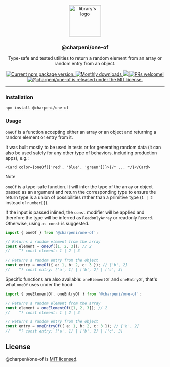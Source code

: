 <p align="center">
  <img height="100" src="https://github.com/user-attachments/assets/34f0670b-491e-4a1c-a1a8-373a252a16b5" alt="library's logo">
</p>

<h3 align="center">
  @charpeni/one-of
</h3>

<p align="center">
  Type-safe and tested utilities to return a random element from an array or random entry from an object.
</p>

<p align="center">
  <a href="https://www.npmjs.org/package/@charpeni/one-of">
    <img src="https://badge.fury.io/js/%40charpeni%2Fone-of.svg" alt="Current npm package version." />
  </a>
  <a href="https://www.npmjs.org/package/@charpeni/one-of">
    <img src="https://img.shields.io/npm/dm/%40charpeni%2Fone-of" alt="Monthly downloads" />
  </a>
  <a href="https://codecov.io/gh/charpeni/one-of" > 
    <img src="https://codecov.io/gh/charpeni/one-of/graph/badge.svg?token=KXQCYOMPYH"/> 
  </a>
  <a href="https://makeapullrequest.com">
    <img src="https://img.shields.io/badge/PRs-welcome-brightgreen.svg" alt="PRs welcome!" />
  </a>
  <a href="https://github.com/charpeni/one-of/blob/main/LICENSE">
    <img src="https://img.shields.io/badge/license-MIT-blue.svg" alt="@charpeni/one-of is released under the MIT license." />
  </a>
</p>

<hr />

### Installation

```sh
npm install @charpeni/one-of
```

### Usage

`oneOf` is a function accepting either an array or an object and returning a random element or entry from it.

It was built mostly to be used in tests or for generating random data (it can also be used safely for any other type of behaviors, including production apps), e.g.:

```tsx
<Card color={oneOf(['red', 'blue', 'green'])}>{/* ... */}</Card>
```

<!-- prettier-ignore-start -->
> [!NOTE]
> `oneOf` is a type-safe function. It will infer the type of the array or object passed as an argument and return the corresponding type to ensure the return type is a union of possibilities rather than a primitive type (`1 | 2` instead of `number[]`).
>
> If the input is passed inlined, the `const` modifier will be applied and therefore the type will be inferred as `ReadonlyArray` or readonly `Record`. Otherwise, using `as const` is suggested.
<!-- prettier-ignore-end -->

```ts
import { oneOf } from '@charpeni/one-of';

// Returns a random element from the array
const element = oneOf([1, 2, 3]); // 2
//    ^? const element: 1 | 2 | 3

// Returns a random entry from the object
const entry = oneOf({ a: 1, b: 2, c: 3 }); // ['b', 2]
//    ^? const entry: ['a', 1] | ['b', 2] | ['c', 3]
```

Specific functions are also available: `oneElementOf` and `oneEntryOf`, that's what `oneOf` uses under the hood:

```ts
import { oneElementOf, oneEntryOf } from '@charpeni/one-of';

// Returns a random element from the array
const element = oneElementOf([1, 2, 3]); // 2
//    ^? const element: 1 | 2 | 3

// Returns a random entry from the object
const entry = oneEntryOf({ a: 1, b: 2, c: 3 }); // ['b', 2]
//    ^? const entry: ['a', 1] | ['b', 2] | ['c', 3]
```

## License

@charpeni/one-of is [MIT licensed](LICENSE).
